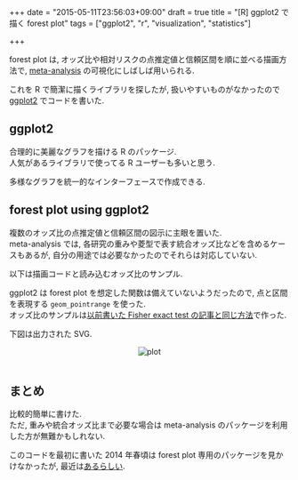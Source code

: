 +++
date = "2015-05-11T23:56:03+09:00"
draft = true
title = "[R] ggplot2 で描く forest plot"
tags = ["ggplot2", "r", "visualization", "statistics"]

+++

forest plot は, オッズ比や相対リスクの点推定値と信頼区間を順に並べる描画方法で, [meta-analysis](http://www.med.osaka-u.ac.jp/pub/kid/clinicaljournalclub8.html) の可視化にしばしば用いられる.

これを R で簡潔に描くライブラリを探したが, 扱いやすいものがなかったので [ggplot2](http://ggplot2.org/) でコードを書いた.

ggplot2
-------

合理的に美麗なグラフを描ける R のパッケージ.  
人気があるライブラリで使ってる R ユーザーも多いと思う.

多様なグラフを統一的なインターフェースで作成できる.

forest plot using ggplot2
-------------------------

複数のオッズ比の点推定値と信頼区間の図示に主眼を置いた.  
meta-analysis では, 各研究の重みや菱型で表す統合オッズ比などを含めるケースもあるが, 自分の用途では必要なかったのでそれらは対応していない.

以下は描画コードと読み込むオッズ比のサンプル.

<script src="https://gist.github.com/dceoy/a3c63540a8722afbc4dd.js?file=forest_plot.R"></script>
<script src="https://gist.github.com/dceoy/a3c63540a8722afbc4dd.js?file=odds_ratio.csv"></script>

ggplot2 は forest plot を想定した関数は備えていないようだったので, 点と区間を表現する `geom_pointrange` を使った.  
オッズ比のサンプルは[以前書いた Fisher exact test の記事と同じ方法](/post/row_fisher_test/)で作った.

下図は出力された SVG.

<div style="text-align: center;">
  <img src="https://rawgit.com/dceoy/a3c63540a8722afbc4dd/raw/plot.svg" alt="plot">
</div>
<br>

まとめ
------

比較的簡単に書けた.  
ただ, 重みや統合オッズ比まで必要な場合は meta-analysis のパッケージを利用した方が無難かもしれない.

このコードを最初に書いた 2014 年春頃は forest plot 専用のパッケージを見かけなかったが, 最近は[あるらしい](http://cran.r-project.org/web/packages/forestplot/vignettes/forestplot.html).


<script>
  amzn_assoc_default_search_key = "ggplot2";
</script>
